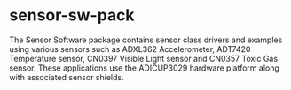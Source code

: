 # sensor-sw-pack
The Sensor Software package contains sensor class drivers and examples using various sensors such as ADXL362 Accelerometer, ADT7420 Temperature sensor, CN0397 Visible Light sensor and CN0357 Toxic Gas sensor. These applications use the ADICUP3029 hardware platform along with associated sensor shields.


